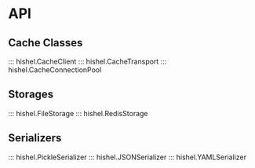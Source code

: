 
# API

## Cache Classes

::: hishel.CacheClient
::: hishel.CacheTransport
::: hishel.CacheConnectionPool

## Storages

::: hishel.FileStorage
::: hishel.RedisStorage

## Serializers

::: hishel.PickleSerializer
::: hishel.JSONSerializer
::: hishel.YAMLSerializer